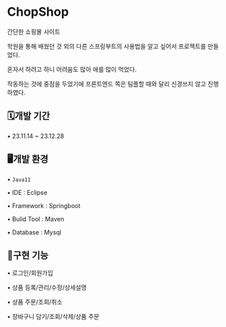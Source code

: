 # ChopShop
간단한 쇼핑몰 사이트

학원을 통해 배웠던 것 외의 다른 스프링부트의 사용법을 알고 싶어서 프로젝트를 만들었다.

혼자서 하려고 하니 어려움도 많아 애를 많이 먹었다.

작동하는 것에 중점을 두었기에 프론트엔드 쪽은 팀플할 때와 달리 신경쓰지 않고 진행하였다.

## 🗓개발 기간
• 23.11.14 ~ 23.12.28

## 🖥개발 환경
• `Java11`

• IDE : Eclipse

• Framework : Springboot

• Bulid Tool : Maven

• Database : Mysql


## 📌구현 기능
• 로그인/회원가입

• 상품 등록/관리/수정/상세설명

• 상품 주문/조회/취소

• 장바구니 담기/조회/삭제/상품 주문
